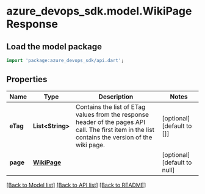 # azure_devops_sdk.model.WikiPageResponse

## Load the model package
```dart
import 'package:azure_devops_sdk/api.dart';
```

## Properties
Name | Type | Description | Notes
------------ | ------------- | ------------- | -------------
**eTag** | **List&lt;String&gt;** | Contains the list of ETag values from the response header of the pages API call. The first item in the list contains the version of the wiki page. | [optional] [default to []]
**page** | [**WikiPage**](WikiPage.md) |  | [optional] [default to null]

[[Back to Model list]](../README.md#documentation-for-models) [[Back to API list]](../README.md#documentation-for-api-endpoints) [[Back to README]](../README.md)



